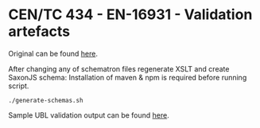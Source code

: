 # CEN/TC 434 - EN-16931 - Validation artefacts

Original can be found [here](https://github.com/ConnectingEurope/eInvoicing-EN16931/tree/677968e068f35e249cffda04e6eea0782219fb24).

After changing any of schematron files regenerate XSLT and create SaxonJS schema:
Installation of maven & npm is required before running script.
```shell
./generate-schemas.sh
```

Sample UBL validation output can be found [here](ubl2.1/examples/response.xml).
